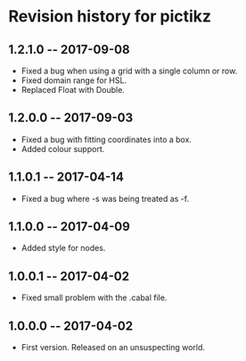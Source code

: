 # Revision history for pictikz

## 1.2.1.0  -- 2017-09-08

* Fixed a bug when using a grid with a single column or row.
* Fixed domain range for HSL.
* Replaced Float with Double.

## 1.2.0.0  -- 2017-09-03

* Fixed a bug with fitting coordinates into a box.
* Added colour support.

## 1.1.0.1  -- 2017-04-14

* Fixed a bug where -s was being treated as -f.

## 1.1.0.0  -- 2017-04-09

* Added style for nodes.

## 1.0.0.1  -- 2017-04-02

* Fixed small problem with the .cabal file.

## 1.0.0.0  -- 2017-04-02

* First version. Released on an unsuspecting world.
